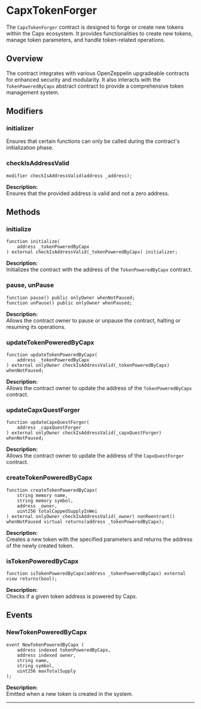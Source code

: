 # CapxTokenForger

The `CapxTokenForger` contract is designed to forge or create new tokens within the Capx ecosystem. It provides functionalities to create new tokens, manage token parameters, and handle token-related operations.

## Overview

The contract integrates with various OpenZeppelin upgradeable contracts for enhanced security and modularity. It also interacts with the `TokenPoweredByCapx` abstract contract to provide a comprehensive token management system.

## Modifiers

### initializer

Ensures that certain functions can only be called during the contract's initialization phase.

### checkIsAddressValid

```solidity
modifier checkIsAddressValid(address _address);
```

**Description:**  
Ensures that the provided address is valid and not a zero address.

## Methods

### initialize

```solidity
function initialize(
    address _tokenPoweredByCapx
) external checkIsAddressValid(_tokenPoweredByCapx) initializer;
```

**Description:**  
Initializes the contract with the address of the `TokenPoweredByCapx` contract.

### pause, unPause

```solidity
function pause() public onlyOwner whenNotPaused;
function unPause() public onlyOwner whenPaused;
```

**Description:**  
Allows the contract owner to pause or unpause the contract, halting or resuming its operations.

### updateTokenPoweredByCapx

```solidity
function updateTokenPoweredByCapx(
    address _tokenPoweredByCapx
) external onlyOwner checkIsAddressValid(_tokenPoweredByCapx) whenNotPaused;
```

**Description:**  
Allows the contract owner to update the address of the `TokenPoweredByCapx` contract.

### updateCapxQuestForger

```solidity
function updateCapxQuestForger(
    address _capxQuestForger
) external onlyOwner checkIsAddressValid(_capxQuestForger) whenNotPaused;
```

**Description:**  
Allows the contract owner to update the address of the `CapxQuestForger` contract.

### createTokenPoweredByCapx

```solidity
function createTokenPoweredByCapx(
    string memory name,
    string memory symbol,
    address _owner,
    uint256 totalCappedSupplyInWei
) external onlyOwner checkIsAddressValid(_owner) nonReentrant() whenNotPaused virtual returns(address _tokenPoweredByCapx);
```

**Description:**  
Creates a new token with the specified parameters and returns the address of the newly created token.

### isTokenPoweredByCapx

```solidity
function isTokenPoweredByCapx(address _tokenPoweredByCapx) external view returns(bool);
```

**Description:**  
Checks if a given token address is powered by Capx.

## Events

### NewTokenPoweredByCapx

```solidity
event NewTokenPoweredByCapx (
    address indexed tokenPoweredByCapx,
    address indexed owner,
    string name,
    string symbol,
    uint256 maxTotalSupply
);
```

**Description:**  
Emitted when a new token is created in the system.

---